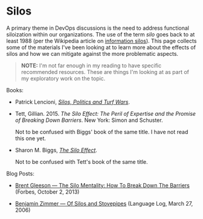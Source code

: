 # Silos

A primary theme in DevOps discussions is the need to address functional siloization within
our organizations.
The use of the term _silo_ goes back to at least 1988 (per the Wikipedia article on
[information silos](https://en.wikipedia.org/wiki/Information_silo)).
This page collects some of the materials I've been looking at to learn more about the
effects of silos and how we can mitigate against the more problematic aspects.

> **NOTE:**
> I'm not far enough in my reading to have specific recommended resources.
> These are things I'm looking at as part of my exploratory work on the topic.

Books:

* Patrick Lencioni, [_Silos, Politics and Turf Wars_](../bibliography/books.md/#lencioni-2006).

* Tett, Gillian. 2015. _The Silo Effect: The Peril of Expertise and the Promise of Breaking Down Barriers_. New York: Simon and Schuster.

  Not to be confused with Biggs' book of the same title.
  I have not read this one yet.

* Sharon M. Biggs, [_The Silo Effect_](../bibliography/books.md/#biggs-2105).

  Not to be confused with Tett's book of the same title.

Blog Posts:

* [Brent Gleeson — The Silo Mentality: How To Break Down The Barriers](https://www.forbes.com/sites/brentgleeson/2013/10/02/the-silo-mentality-how-to-break-down-the-barriers/) (Forbes, October 2, 2013)

* [Benjamin Zimmer — Of Silos and Stovepipes](http://itre.cis.upenn.edu/~myl/languagelog/archives/002964.html) (Language Log, March 27, 2006)
